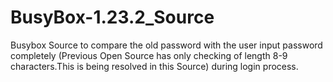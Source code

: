 # BusyBox-1.23.2_Source
Busybox Source to compare the old password  with the user input password completely (Previous Open Source has only checking of length 8-9 characters.This is being resolved in this Source) during login process. 

